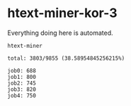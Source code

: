 # htext-miner-kor-3

Everything doing here is automated.

```
htext-miner

total: 3803/9855 (38.58954845256215%)

job0: 688
job1: 800
job2: 745
job3: 820
job4: 750
```